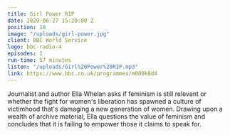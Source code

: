 ```yaml
---
title: Girl Power RIP
date: 2020-06-27 15:20:00 Z
position: 18
image: "/uploads/girl-power.jpg"
client: BBC World Service
logo: bbc-radio-4
episodes: 1
run-time: 57 minutes
listen: "/uploads/Girl%20Power%20RIP.mp3"
link: https://www.bbc.co.uk/programmes/m000k8d4
---
```


Journalist and author Ella Whelan asks if feminism is still relevant or whether the fight for women's liberation has spawned a culture of victimhood that's damaging a new generation of women. Drawing upon a wealth of archive material, Ella questions the value of feminism and concludes that it is failing to empower those it claims to speak for.